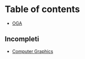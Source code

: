 # Table of contents

* [OGA](README.md)

## Incompleti

* [Computer Graphics](incompleti/computer-graphics.md)
